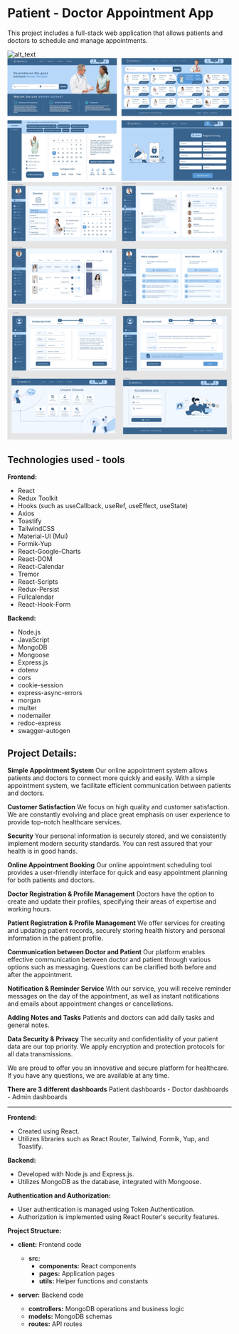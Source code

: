 # Patient - Doctor Appointment App

This project includes a full-stack web application that allows patients and doctors to schedule and manage appointments.

<img alt="alt_text" src="./Frontend/appointments.gif"/>
<img alt="alt_text" src="./Frontend/projectIMG.jpg"/>
<img alt="alt_text" src="./Frontend/projectIMG1.jpg"/>
<img alt="alt_text" src="./Frontend/projectIMG3.jpg"/>

## Technologies used - tools
 
**Frontend:**
- React
- Redux Toolkit
- Hooks (such as useCallback, useRef, useEffect, useState)
- Axios
- Toastify
- TailwindCSS
- Material-UI (Mui)
- Formik-Yup
- React-Google-Charts
- React-DOM
- React-Calendar
- Tremor
- React-Scripts
- Redux-Persist
- Fullcalendar
- React-Hook-Form

**Backend:**
- Node.js
- JavaScript
- MongoDB
- Mongoose
- Express.js
- dotenv
- cors
- cookie-session
- express-async-errors
- morgan
- multer
- nodemailer
- redoc-express
- swagger-autogen

## Project Details:

**Simple Appointment System**
Our online appointment system allows patients and doctors to connect more quickly and easily. With a simple appointment system, we facilitate efficient communication between patients and doctors.

**Customer Satisfaction**
We focus on high quality and customer satisfaction. We are constantly evolving and place great emphasis on user experience to provide top-notch healthcare services.

**Security**
Your personal information is securely stored, and we consistently implement modern security standards. You can rest assured that your health is in good hands.

**Online Appointment Booking**
Our online appointment scheduling tool provides a user-friendly interface for quick and easy appointment planning for both patients and doctors.

**Doctor Registration & Profile Management**
Doctors have the option to create and update their profiles, specifying their areas of expertise and working hours.

**Patient Registration & Profile Management**
We offer services for creating and updating patient records, securely storing health history and personal information in the patient profile.

**Communication between Doctor and Patient**
Our platform enables effective communication between doctor and patient through various options such as messaging. Questions can be clarified both before and after the appointment.

**Notification & Reminder Service**
With our service, you will receive reminder messages on the day of the appointment, as well as instant notifications and emails about appointment changes or cancellations.

**Adding Notes and Tasks**
Patients and doctors can add daily tasks and general notes.

**Data Security & Privacy**
The security and confidentiality of your patient data are our top priority. We apply encryption and protection protocols for all data transmissions.

We are proud to offer you an innovative and secure platform for healthcare. If you have any questions, we are available at any time.


**There are 3 different dashboards** 
Patient dashboards - Doctor dashboards - Admin dashboards

---

**Frontend:**
- Created using React.
- Utilizes libraries such as React Router, Tailwind, Formik, Yup, and Toastify.

**Backend:**
- Developed with Node.js and Express.js.
- Utilizes MongoDB as the database, integrated with Mongoose.

**Authentication and Authorization:**
- User authentication is managed using Token Authentication.
- Authorization is implemented using React Router's security features.

**Project Structure:**

- **client:** Frontend code
  - **src:**
    - **components:** React components
    - **pages:** Application pages
    - **utils:** Helper functions and constants

- **server:** Backend code
  - **controllers:** MongoDB operations and business logic
  - **models:** MongoDB schemas
  - **routes:** API routes
